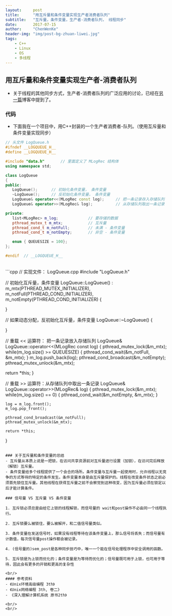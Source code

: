 ```yaml
---
layout:     post
title:      "用互斥量和条件变量实现生产者消费者队列"
subtitle:   "互斥量，条件变量，生产者-消费者队列， 线程同步"
date:       2017-07-15
author:     "ChenWenKe"
header-img: "img/post-bg-zhuan-liwei.jpg"
tags:
    - C++
    - Linux
    - OS
    - 多线程
---
```


## 用互斥量和条件变量实现生产者-消费者队列
- 关于线程的其他同步方式，生产者-消费者队列的广泛应用的讨论，已经在[另一篇]("2017/07/05/linux-thread-producer-customer/")博客中提到了。 

### 代码
- 下面我在一个项目中，用C++封装的一个生产者消费者-队列。（使用互斥量和条件变量实现同步）

```cpp
// 头文件 LogQueue.h
#ifndef __LOGQUEUE_H__
#define __LOGQUEUE_H__

#include "data.h"		// 里面定义了 MLogRec 结构体
using namespace std;

class LogQueue
{
public:
   LogQueue();      // 初始化条件变量， 条件变量
   ~LogQueue();     // 反初始化条件变量， 条件变量
   LogQueue& operator<<(MLogRec const log);     // 把一条记录存入存储队列
   LogQueue& operator>>(MLogRec& log);          // 从存储队列取出一条记录

private:
   list<MLogRec> m_log;             // 要存储的数据
   pthread_mutex_t m_mtx;           // 互斥量
   pthread_cond_t m_notFull;        // 未满 - 条件变量
   pthread_cond_t m_notEmpty;       // 非空 - 条件变量

   enum { QUEUESIZE = 100}; 
};

#endif  // __LOGQUEUE_H__
```
<br/>
```cpp
// 实现文件： LogQueue.cpp
#include "LogQueue.h"

// 初始化互斥量，条件变量
LogQueue::LogQueue() :  m_mtx(PTHREAD_MUTEX_INITIALIZER), 
                        m_notFull(PTHREAD_COND_INITIALIZER),
                        m_notEmpty(PTHREAD_COND_INITIALIZER)
{

}


// 如果动态分配，反初始化互斥量，条件变量
LogQueue::~LogQueue()
{
   
}

// 重载 << 运算符： 把一条记录放入存储队列
LogQueue& LogQueue::operator<<(MLogRec const log)
{
   pthread_mutex_lock(&m_mtx); 
   while(m_log.size() >= QUEUESIZE)
   {
       pthread_cond_wait(&m_notFull, &m_mtx); 
   }
   m_log.push_back(log); 
   pthread_cond_broadcast(&m_notEmpty); 
   pthread_mutex_unlock(&m_mtx); 

   return *this; 
}


// 重载 >> 运算符：从存储队列中取出一条记录
LogQueue& LogQueue::operator>>(MLogRec& log)
{
    pthread_mutex_lock(&m_mtx); 
    while(m_log.size() == 0)
    {
        pthread_cond_wait(&m_notEmpty, &m_mtx); 
    }
    
    log = m_log.front(); 
    m_log.pop_front(); 

    pthread_cond_broadcast(&m_notFull); 
    pthread_mutex_unlock(&m_mtx); 

    return *this; 
} 
```

### 关于互斥量和条件变量的总结
- 互斥量从本质上说是一把锁，在访问共享资源前对互斥量进行设置（加锁），在访问完后释放（解锁）互斥量。 
- 条件变量给多个线程提供了一个会合的场所。条件变量与互斥量一起使用时，允许线程以无竞争的方式等待的特定的条件发生。条件变量本身是由互斥量保护的。线程在改变条件状态之前必须首先锁住互斥量。其他线程在获得互斥量之前不会察觉到这种改变，因为互斥量必须在锁定以后才能计算条件。 

### 信号量 VS 互斥量 VS 条件变量

1. 互斥锁必须总是由给它上锁的线程解锁，而信号量的 wait和post操作不必由同一个线程执行。

2. 互斥锁要么被锁住，要么被解开，和二值信号量类似。

3. 条件变量在发送信号时，如果没有线程等待在该条件变量上，那么信号将丢失；而信号量有计数值，每次信号量post操作都会被记录。

4. (信号量的)sem_post是各种同步技巧中，唯一一个能在信号处理程序中安全调用的函数。

5. 互斥锁是为上锁而优化的；条件变量是为等待而优化的；信号量既可用于上锁，也可用于等待，因此会有更多的开销和更高的复杂性 

<br/>
#### 参考资料
- 《Unix环境高级编程 3th》
- 《Unix网络编程 3th, 卷二》
- 《深入理解计算机系统 原书2th》

<br/>
<br/>
